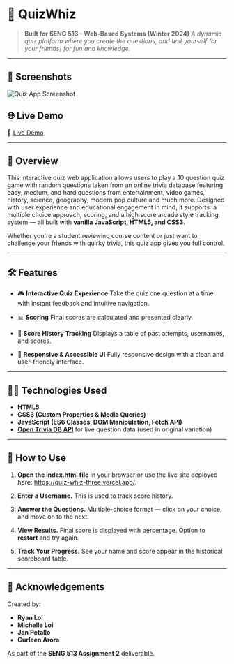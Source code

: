 # 🧠 QuizWhiz

> **Built for SENG 513 - Web-Based Systems (Winter 2024)**
> *A dynamic quiz platform where you create the questions, and test yourself (or your friends) for fun and knowledge.*

---

## 📸 Screenshots

![Quiz App Screenshot](https://imgur.com/zmnBqpT.png)



## 🌐 Live Demo

🔗 [Live Demo](https://quiz-whiz-three.vercel.app/)

---

## 🎯 Overview

This interactive quiz web application allows users to play a 10 question quiz game with random questions taken from an online trivia database featuring easy, medium, and hard questions from entertainment, video games, history, science, geography, modern pop culture and much more. Designed with user experience and educational engagement in mind, it supports: a multiple choice approach, scoring, and a high score arcade style tracking system — all built with **vanilla JavaScript, HTML5, and CSS3**.

Whether you're a student reviewing course content or just want to challenge your friends with quirky trivia, this quiz app gives you full control.

---

## 🛠 Features

* 🎮 **Interactive Quiz Experience**
  Take the quiz one question at a time with instant feedback and intuitive navigation.

* 📊 **Scoring**
  Final scores are calculated and presented clearly.

* 🧾 **Score History Tracking**
  Displays a table of past attempts, usernames, and scores.

* 🎨 **Responsive & Accessible UI**
  Fully responsive design with a clean and user-friendly interface.

---

## 👨‍💻 Technologies Used

* **HTML5**
* **CSS3 (Custom Properties & Media Queries)**
* **JavaScript (ES6 Classes, DOM Manipulation, Fetch API)**
* **[Open Trivia DB API](https://opentdb.com/)** for live question data (used in original variation)

---

## 🚀 How to Use

1. **Open the index.html file** in your browser or use the live site deployed here: https://quiz-whiz-three.vercel.app/.

2. **Enter a Username.**
   This is used to track score history.

3. **Answer the Questions.**
   Multiple-choice format — click on your choice, and move on to the next.

4. **View Results.**
   Final score is displayed with percentage. Option to **restart** and try again.

5. **Track Your Progress.**
   See your name and score appear in the historical scoreboard table.

---


## 🙌 Acknowledgements

Created by:

* **Ryan Loi**
* **Michelle Loi**
* **Jan Petallo**
* **Gurleen Arora**

As part of the **SENG 513 Assignment 2** deliverable.
